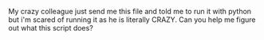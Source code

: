My crazy colleague just send me this file and told me to run it with python but i'm scared of running it as he is literally CRAZY. Can you help me figure out what this script does?
